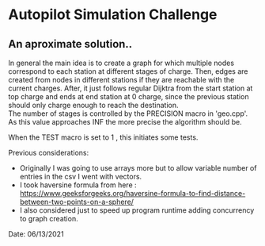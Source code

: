 # Autopilot Simulation Challenge 
## An aproximate solution..

In general the main idea is to create a graph for which multiple nodes correspond to each station at different stages of charge.
Then, edges are created from nodes in different stations if they are reachable with the current charges.
After, it just follows regular Dijktra from the start station at top charge and ends at end station at 0 charge, since the previous station should
only charge enough to reach the destination.  
The number of stages is controlled by the PRECISION macro in 'geo.cpp'. As this value approaches INF the more precise the algorithm should be.

When the TEST macro is set to 1 , this initiates some tests.

Previous considerations:
- Originally I was going to use arrays more but to allow  variable number of entries in the csv I went with vectors.
- I took haversine formula from here : https://www.geeksforgeeks.org/haversine-formula-to-find-distance-between-two-points-on-a-sphere/
- I also considered just to speed up program runtime adding concurrency to graph creation.

Date: 06/13/2021